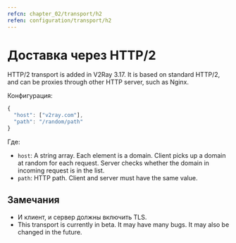 ```yaml
---
refcn: chapter_02/transport/h2
refen: configuration/transport/h2
---
```

# Доставка через HTTP/2 

HTTP/2 transport is added in V2Ray 3.17. It is based on standard HTTP/2, and can be proxies through other HTTP server, such as Nginx.

Конфигурация:

```javascript
{
  "host": ["v2ray.com"],
  "path": "/random/path"
}
```

Где:

* `host`: A string array. Each element is a domain. Client picks up a domain at random for each request. Server checks whether the domain in incoming request is in the list.
* `path`: HTTP path. Client and server must have the same value.

## Замечания

* И клиент, и сервер должны включить TLS.
* This transport is currently in beta. It may have many bugs. It may also be changed in the future.